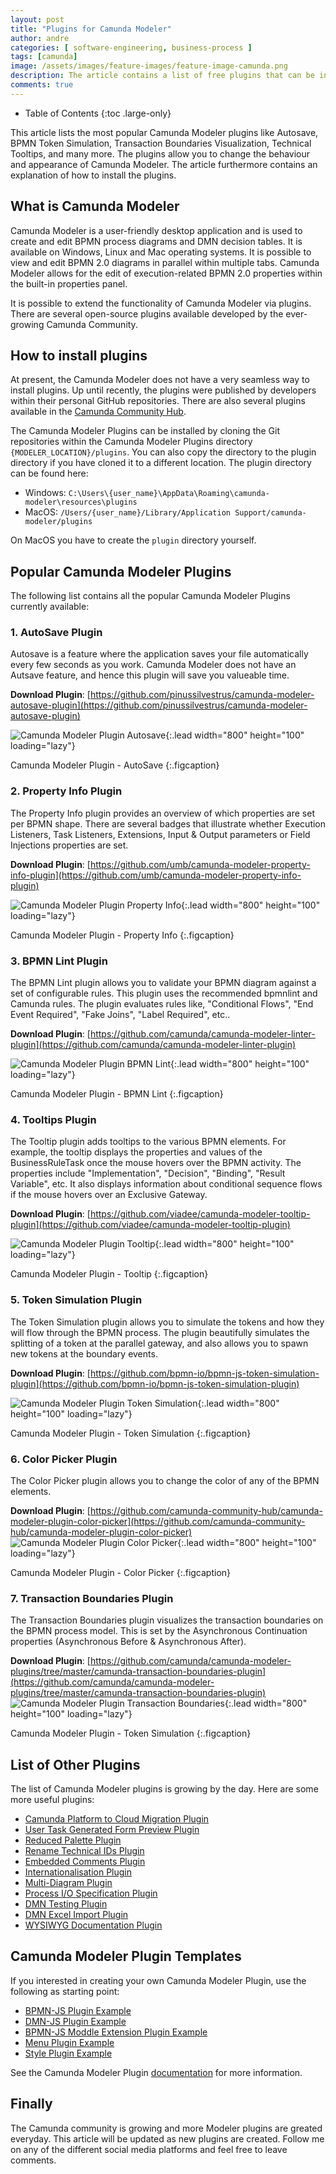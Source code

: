 ```yaml
---
layout: post
title: "Plugins for Camunda Modeler"
author: andre
categories: [ software-engineering, business-process ]
tags: [camunda]
image: /assets/images/feature-images/feature-image-camunda.png
description: The article contains a list of free plugins that can be included in the Camunda Modeler.
comments: true
---
```


- Table of Contents
{:toc .large-only}

This article lists the most popular Camunda Modeler plugins like Autosave, BPMN Token Simulation, Transaction Boundaries Visualization, Technical Tooltips, and many more. The plugins allow you to change the behaviour and appearance of Camunda Modeler. The article furthermore contains an explanation of how to install the plugins. 

## What is Camunda Modeler
Camunda Modeler is a user-friendly desktop application and is used to create and edit BPMN process diagrams and DMN decision tables. It is available on Windows, Linux and Mac operating systems. It is possible to view and edit BPMN 2.0 diagrams in parallel within multiple tabs.
Camunda Modeler allows for the edit of execution-related BPMN 2.0 properties within the built-in properties panel.

It is possible to extend the functionality of Camunda Modeler via plugins. There are several open-source plugins
available developed by the ever-growing Camunda Community.

## How to install plugins
At present, the Camunda Modeler does not have a very seamless way to install plugins. Up until recently, the plugins were 
published by developers within their personal GitHub repositories. There are also several plugins available in the 
[Camunda Community Hub](https://github.com/camunda-community-hub). 

The Camunda Modeler Plugins can be installed by cloning the Git repositories within the Camunda Modeler Plugins directory `{MODELER_LOCATION}/plugins`. You 
can also copy the directory to the plugin directory if you have cloned it to a different location. The plugin directory can be found here:
* Windows: `C:\Users\{user_name}\AppData\Roaming\camunda-modeler\resources\plugins`
* MacOS: `/Users/{user_name}/Library/Application Support/camunda-modeler/plugins`

On MacOS you have to create the `plugin` directory yourself.

## Popular Camunda Modeler Plugins 
The following list contains all the popular Camunda Modeler Plugins currently available:

### 1. AutoSave Plugin
Autosave is a feature where the application saves your file automatically every few seconds as you work. Camunda Modeler
does not have an Autsave feature, and hence this plugin will save you valueable time. 

**Download Plugin**: [https://github.com/pinussilvestrus/camunda-modeler-autosave-plugin](https://github.com/pinussilvestrus/camunda-modeler-autosave-plugin)

![Camunda Modeler Plugin Autosave](/assets/images/posts/camunda-modeler-plugins/camunda-modeler-plugin-autosave.png){:.lead width="800" height="100" loading="lazy"}

Camunda Modeler Plugin - AutoSave
{:.figcaption}

### 2. Property Info Plugin
The Property Info plugin provides an overview of which properties are set per BPMN shape. There are several badges that
illustrate whether Execution Listeners, Task Listeners, Extensions, Input & Output parameters or Field Injections properties are set.

**Download Plugin**: [https://github.com/umb/camunda-modeler-property-info-plugin](https://github.com/umb/camunda-modeler-property-info-plugin)

![Camunda Modeler Plugin Property Info](/assets/images/posts/camunda-modeler-plugins/camunda-modeler-plugin-property-info.png){:.lead width="800" height="100" loading="lazy"}

Camunda Modeler Plugin - Property Info
{:.figcaption}

### 3. BPMN Lint Plugin
The BPMN Lint plugin allows you to validate your BPMN diagram against a set of configurable rules. This plugin uses 
the recommended bpmnlint and Camunda rules. The plugin evaluates rules like, "Conditional Flows", "End Event Required", 
"Fake Joins", "Label Required", etc..

**Download Plugin**: [https://github.com/camunda/camunda-modeler-linter-plugin](https://github.com/camunda/camunda-modeler-linter-plugin)

![Camunda Modeler Plugin BPMN Lint](/assets/images/posts/camunda-modeler-plugins/camunda-modeler-plugin-bpmn-lint.png){:.lead width="800" height="100" loading="lazy"}

Camunda Modeler Plugin - BPMN Lint
{:.figcaption}

### 4. Tooltips Plugin
The Tooltip plugin adds tooltips to the various BPMN elements. For example, the tooltip displays the properties and values 
of the BusinessRuleTask once the mouse hovers over the BPMN activity. The properties include "Implementation", "Decision", 
"Binding", "Result Variable", etc. It also displays information about conditional sequence flows if the mouse hovers over 
an Exclusive Gateway. 

**Download Plugin**: [https://github.com/viadee/camunda-modeler-tooltip-plugin](https://github.com/viadee/camunda-modeler-tooltip-plugin)

![Camunda Modeler Plugin Tooltip](/assets/images/posts/camunda-modeler-plugins/camunda-modeler-plugin-tooltip.png){:.lead width="800" height="100" loading="lazy"}

Camunda Modeler Plugin - Tooltip
{:.figcaption}

### 5. Token Simulation Plugin
The Token Simulation plugin allows you to simulate the tokens and how they will flow through the BPMN process. The plugin 
beautifully simulates the splitting of a token at the parallel gateway, and also allows you to spawn new tokens at the
boundary events.

**Download Plugin**: [https://github.com/bpmn-io/bpmn-js-token-simulation-plugin](https://github.com/bpmn-io/bpmn-js-token-simulation-plugin)

![Camunda Modeler Plugin Token Simulation](/assets/images/posts/camunda-modeler-plugins/camunda-modeler-plugin-token-simulation.png){:.lead width="800" height="100" loading="lazy"}

Camunda Modeler Plugin - Token Simulation
{:.figcaption}

### 6. Color Picker Plugin
The Color Picker plugin allows you to change the color of any of the BPMN elements.

**Download Plugin**: [https://github.com/camunda-community-hub/camunda-modeler-plugin-color-picker](https://github.com/camunda-community-hub/camunda-modeler-plugin-color-picker)
![Camunda Modeler Plugin Color Picker](/assets/images/posts/camunda-modeler-plugins/camunda-modeler-plugin-color-picker.png){:.lead width="800" height="100" loading="lazy"}

Camunda Modeler Plugin - Color Picker
{:.figcaption}

### 7. Transaction Boundaries Plugin
The Transaction Boundaries plugin visualizes the transaction boundaries on the BPMN process model. This is set by the 
Asynchronous Continuation properties (Asynchronous Before & Asynchronous After).

**Download Plugin**: [https://github.com/camunda/camunda-modeler-plugins/tree/master/camunda-transaction-boundaries-plugin](https://github.com/camunda/camunda-modeler-plugins/tree/master/camunda-transaction-boundaries-plugin)
![Camunda Modeler Plugin Transaction Boundaries](/assets/images/posts/camunda-modeler-plugins/camunda-modeler-plugin-transaction-boundaries.png){:.lead width="800" height="100" loading="lazy"}

Camunda Modeler Plugin - Token Simulation
{:.figcaption}

## List of Other Plugins
The list of Camunda Modeler plugins is growing by the day. Here are some more useful plugins:

* [Camunda Platform to Cloud Migration Plugin](https://github.com/camunda-community-hub/camunda-platform-to-cloud-migration)
* [User Task Generated Form Preview Plugin](https://github.com/camunda-community-hub/camunda-modeler-plugin-usertask-generatedform-preview)
* [Reduced Palette Plugin](https://github.com/camunda-community-hub/camunda-modeler-plugin-reduced-palette)
* [Rename Technical IDs Plugin](https://github.com/camunda-community-hub/camunda-modeler-plugin-rename-technical-ids)
* [Embedded Comments Plugin](https://github.com/camunda/camunda-modeler-plugins/tree/master/bpmn-js-plugin-embedded-comments)
* [Internationalisation Plugin](https://github.com/FlowSquad/camunda-modeler-i18n-plugin)
* [Multi-Diagram Plugin](https://github.com/sharedchains/camunda-modeler-plugin-multidiagram)
* [Process I/O Specification Plugin](https://github.com/camunda/camunda-modeler-process-io-specification-plugin)
* [DMN Testing Plugin](https://github.com/bpmn-io/dmn-testing-plugin)
* [DMN Excel Import Plugin](https://github.com/pinussilvestrus/camunda-modeler-excel-import-plugin)
* [WYSIWYG Documentation Plugin](https://github.com/sharedchains/camunda-wysiwyg-documentation)

## Camunda Modeler Plugin Templates 
If you interested in creating your own Camunda Modeler Plugin, use the following as starting point:
* [BPMN-JS Plugin Example](https://github.com/camunda/camunda-modeler-plugins/tree/master/bpmn-js-plugin-example)
* [DMN-JS Plugin Example](https://github.com/camunda/camunda-modeler-plugins/tree/master/dmn-js-plugin-example)
* [BPMN-JS Moddle Extension Plugin Example](https://github.com/camunda/camunda-modeler-plugins/tree/master/bpmn-js-plugin-moddle-extension-example)
* [Menu Plugin Example](https://github.com/camunda/camunda-modeler-plugins/tree/master/menu-plugin-example)
* [Style Plugin Example](https://github.com/camunda/camunda-modeler-plugins/tree/master/style-plugin-example)

See the Camunda Modeler Plugin [documentation](https://github.com/camunda/camunda-modeler/tree/master/docs/plugins) for more information.

## Finally 
The Camunda community is growing and more Modeler plugins are greated everyday. This article will be updated as new plugins are created. Follow me on any of the different social media platforms and feel free to leave comments.

